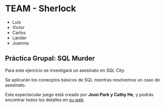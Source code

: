 # TEAM - Sherlock

* Luis
* Victor
* Carlos
* Lander
* Juanma

## Práctica Grupal: SQL Murder
Para este ejercicio se investigará un asesinato en *SQL City*. 

Se aplicarán los conecptos básicos de SQL mientras resolvemos un caso de asesinato.

Este espectacular juego está creado por **Joon Park y Cathy He**, y podrás encontrar todos los detalles en [su web](http://mystery.knightlab.com)